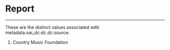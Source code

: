 # Report
---
These are the distinct values associated with metadata.oai_dc:dc.dc:source:

1. Country Music Foundation

